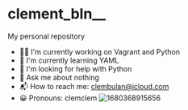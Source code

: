 # clement_bln__
My personal repository
- 👨‍💻 I'm currently working on Vagrant and Python
- 🌱 I'm currently learning YAML
- 🤔 I'm looking for help with Python
- 💬 Ask me about nothing
- 📬 How to reach me: clembulan@icloud.com
- 😀 Pronouns: clemclem
![1680368915656](https://github.com/bulan221/clement_bln__/assets/127221209/25cd0265-ba1d-417d-8c30-d94cdaa40a2f)
